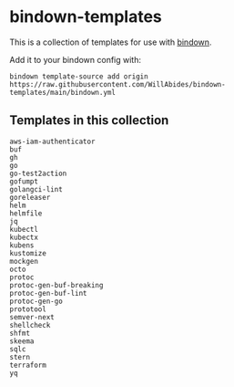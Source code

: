 # bindown-templates

This is a collection of templates for use with [bindown](https://github.com/willabides/bindown).

Add it to your bindown config with:

```
bindown template-source add origin https://raw.githubusercontent.com/WillAbides/bindown-templates/main/bindown.yml
```

## Templates in this collection
<!--- everything between the next line and the "end usage output" comment is generated by script/generate-readme --->
<!--- start usage output --->
```
aws-iam-authenticator
buf
gh
go
go-test2action
gofumpt
golangci-lint
goreleaser
helm
helmfile
jq
kubectl
kubectx
kubens
kustomize
mockgen
octo
protoc
protoc-gen-buf-breaking
protoc-gen-buf-lint
protoc-gen-go
prototool
semver-next
shellcheck
shfmt
skeema
sqlc
stern
terraform
yq
```
<!--- end usage output --->
